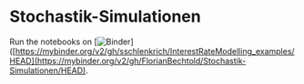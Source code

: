 # Stochastik-Simulationen

Run the notebooks on [![Binder](https://mybinder.org/badge_logo.svg)]([https://mybinder.org/v2/gh/sschlenkrich/InterestRateModelling_examples/HEAD](https://mybinder.org/v2/gh/FlorianBechtold/Stochastik-Simulationen/HEAD).
